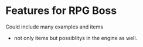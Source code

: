 Features for RPG Boss
=======================
Could include many examples and items
- not only items but possiblitys in the engine as well.
